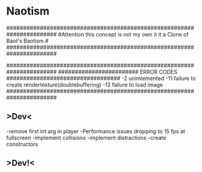 # Naotism
#######################################################################
#Attention this concept is not my own it it a Clone of Baot's Baotism.#
#######################################################################

#######################################################################
######################## ERROR CODES ##################################
-2 unimlemented
-11 failure to create rendertexture(doublebuffering)
-12 failure to load image
#######################################################################

## >Dev< ##
-remove first int arg in player
-Performance issues dropping to 15 fps at fullscreen
-implement collisions
-implement distractions
-create constructors
## >Dev!< ##
